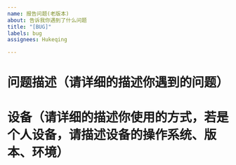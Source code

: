 ```yaml
---
name: 报告问题(老版本)
about: 告诉我你遇到了什么问题
title: "[BUG]"
labels: bug
assignees: Hukeqing

---
```


# 问题描述（请详细的描述你遇到的问题）
<!-- 请在下方详细描述你的问题，以及你期望发生的内容 -->


# 设备（请详细的描述你使用的方式，若是个人设备，请描述设备的操作系统、版本、环境）

<!-- 请在下面详细描述你使用的各种环境配置等 -->

